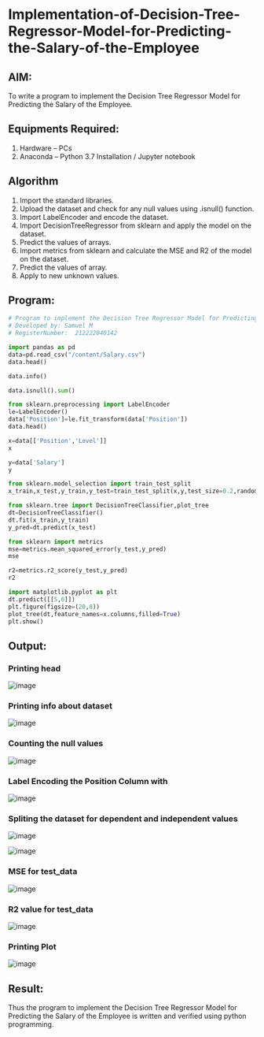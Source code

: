 # Implementation-of-Decision-Tree-Regressor-Model-for-Predicting-the-Salary-of-the-Employee

## AIM:
To write a program to implement the Decision Tree Regressor Model for Predicting the Salary of the Employee.

## Equipments Required:
1. Hardware – PCs
2. Anaconda – Python 3.7 Installation / Jupyter notebook

## Algorithm
1. Import the standard libraries.
2. Upload the dataset and check for any null values using .isnull() function.
3. Import LabelEncoder and encode the dataset.
4. Import DecisionTreeRegressor from sklearn and apply the model on the dataset.
5. Predict the values of arrays.
6. Import metrics from sklearn and calculate the MSE and R2 of the model on the dataset.
7. Predict the values of array.
8. Apply to new unknown values.

## Program:
```py
# Program to implement the Decision Tree Regressor Model for Predicting the Salary of the Employee.
# Developed by: Samuel M
# RegisterNumber:  212222040142
```
```py
import pandas as pd
data=pd.read_csv("/content/Salary.csv")
data.head()
```
```py
data.info()
```
```py
data.isnull().sum()
```
```py
from sklearn.preprocessing import LabelEncoder
le=LabelEncoder()
data['Position']=le.fit_transform(data['Position'])
data.head()
```
```py
x=data[['Position','Level']]
x
```
```py
y=data['Salary']
y
```
```py
from sklearn.model_selection import train_test_split
x_train,x_test,y_train,y_test=train_test_split(x,y,test_size=0.2,random_state=2)
```
```py
from sklearn.tree import DecisionTreeClassifier,plot_tree
dt=DecisionTreeClassifier()
dt.fit(x_train,y_train)
y_pred=dt.predict(x_test)
```
```py
from sklearn import metrics
mse=metrics.mean_squared_error(y_test,y_pred)
mse
```
```py
r2=metrics.r2_score(y_test,y_pred)
r2
```
```py
import matplotlib.pyplot as plt
dt.predict([[5,6]])
plt.figure(figsize=(20,8))
plot_tree(dt,feature_names=x.columns,filled=True)
plt.show()
```

## Output:
### Printing head

![image](https://github.com/Samuelmariappan/Implementation-of-Decision-Tree-Regressor-Model-for-Predicting-the-Salary-of-the-Employee/assets/119393030/672013fb-4512-48ea-b3c2-cdc6b1ef74ca)

### Printing info about dataset

![image](https://github.com/Samuelmariappan/Implementation-of-Decision-Tree-Regressor-Model-for-Predicting-the-Salary-of-the-Employee/assets/119393030/8e54d1b8-9c3d-4442-829c-3474b5ff5f7e)

### Counting the null values

![image](https://github.com/Samuelmariappan/Implementation-of-Decision-Tree-Regressor-Model-for-Predicting-the-Salary-of-the-Employee/assets/119393030/af7f07f4-c883-4fc0-95a2-d8ddcbe8e5eb)

### Label Encoding the Position Column with 

![image](https://github.com/Samuelmariappan/Implementation-of-Decision-Tree-Regressor-Model-for-Predicting-the-Salary-of-the-Employee/assets/119393030/92e67f9c-9b5d-47de-a867-b402a6f818c7)

### Spliting the dataset for dependent and independent values

![image](https://github.com/Samuelmariappan/Implementation-of-Decision-Tree-Regressor-Model-for-Predicting-the-Salary-of-the-Employee/assets/119393030/151f81a3-b7a5-4bd4-bf0b-a712cddcc3fd)

![image](https://github.com/SanjayRagavendar/Implementation-of-Decision-Tree-Regressor-Model-for-Predicting-the-Salary-of-the-Employee/assets/91368803/562cedde-bd9c-4111-8d3c-5451d01c1e2f)

### MSE for test_data

![image](https://github.com/SanjayRagavendar/Implementation-of-Decision-Tree-Regressor-Model-for-Predicting-the-Salary-of-the-Employee/assets/91368803/8455b752-799f-4d21-8730-85023b9443bc)

### R2 value for test_data

![image](https://github.com/SanjayRagavendar/Implementation-of-Decision-Tree-Regressor-Model-for-Predicting-the-Salary-of-the-Employee/assets/91368803/f60a65b5-26ff-4f94-9055-aee257573fbd)

### Printing Plot 

![image](https://github.com/SanjayRagavendar/Implementation-of-Decision-Tree-Regressor-Model-for-Predicting-the-Salary-of-the-Employee/assets/91368803/04f40283-df79-4e23-95db-4c1b7f307322)

## Result:
Thus the program to implement the Decision Tree Regressor Model for Predicting the Salary of the Employee is written and verified using python programming.
